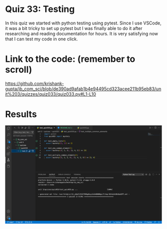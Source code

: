 # Quiz 33: Testing 

In this quiz we started with python testing using pytest. Since I use VSCode, it was a bit tricky to set up pytest but I was finally able to do it after researching and reading documentation for hours. It is very satisfying now that I can test my code in one click.

# Link to the code: (remember to scroll)

https://github.com/krishank-gupta/ib_com_sci/blob/de390ad9afab1b4e94495cd323acee211b95eb83/unit%203/quizzes/quiz033/quiz033.py#L1-L10


# Results

![quiz033-results](./quiz033-results.png)

 


